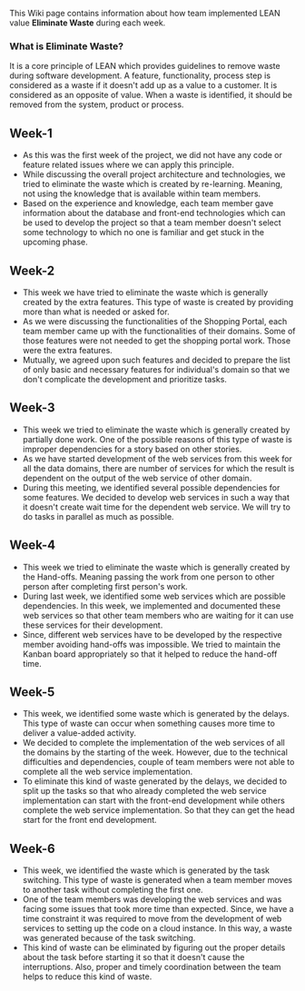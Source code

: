 This Wiki page contains information about how team implemented LEAN value **Eliminate Waste** during each week.

### What is Eliminate Waste?
It is a core principle of LEAN which provides guidelines to remove waste during software development. A feature, functionality, process step is considered as a waste if it doesn't add up as a value to a customer. It is considered as an opposite of value. When a waste is identified, it should be removed from the system, product or process.

## Week-1
* As this was the first week of the project, we did not have any code or feature related issues where we can apply this principle.
* While discussing the overall project architecture and technologies, we tried to eliminate the waste which is created by re-learning. Meaning, not using the knowledge that is available within team members.
* Based on the experience and knowledge, each team member gave information about the database and front-end technologies which can be used to develop the project so that a team member doesn't select some technology to which no one is familiar and get stuck in the upcoming phase.

## Week-2
* This week we have tried to eliminate the waste which is generally created by the extra features. This type of waste is created by providing more than what is needed or asked for.
* As we were discussing the functionalities of the Shopping Portal, each team member came up with the functionalities of their domains. Some of those features were not needed to get the shopping portal work. Those were the extra features.
* Mutually, we agreed upon such features and decided to prepare the list of only basic and necessary features for individual's domain so that we don't complicate the development and prioritize tasks.

## Week-3
* This week we tried to eliminate the waste which is generally created by partially done work. One of the possible reasons of this type of waste is improper dependencies for a story based on other stories.
* As we have started development of the web services from this week for all the data domains, there are number of services for which the result is dependent on the output of the web service of other domain.
* During this meeting, we identified several possible dependencies for some features. We decided to develop web services in such a way that it doesn't create wait time for the dependent web service. We will try to do tasks in parallel as much as possible.

## Week-4
* This week we tried to eliminate the waste which is generally created by the Hand-offs. Meaning passing the work from one person to other person after completing first person's work.
* During last week, we identified some web services which are possible dependencies. In this week, we implemented and documented these web services so that other team members who are waiting for it can use these services for their development.
* Since, different web services have to be developed by the respective member avoiding hand-offs was impossible. We tried to maintain the Kanban board appropriately so that it helped to reduce the hand-off time. 

## Week-5
* This week, we identified some waste which is generated by the delays. This type of waste can occur when something causes more time to deliver a value-added activity.
* We decided to complete the implementation of the web services of all the domains by the starting of the week. However, due to the technical difficulties and dependencies, couple of team members were not able to complete all the web service implementation.
* To eliminate this kind of waste generated by the delays, we decided to split up the tasks so that who already completed the web service implementation can start with the front-end development while others complete the web service implementation. So that they can get the head start for the front end development.

## Week-6
* This week, we identified the waste which is generated by the task switching. This type of waste is generated when a team member moves to another task without completing the first one. 
* One of the team members was developing the web services and was facing some issues that took more time than expected. Since, we have a time constraint it was required to move from the development of web services to setting up the code on a cloud instance. In this way, a waste was generated because of the task switching.
* This kind of waste can be eliminated by figuring out the proper details about the task before starting it so that it doesn't cause the interruptions. Also, proper and timely coordination between the team helps to reduce this kind of waste.


 
